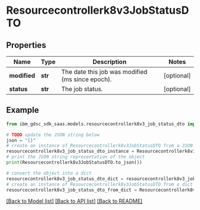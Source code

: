 # Resourcecontrollerk8v3JobStatusDTO


## Properties

Name | Type | Description | Notes
------------ | ------------- | ------------- | -------------
**modified** | **str** | The date this job was modified (ms since epoch). | [optional] 
**status** | **str** | The job status. | [optional] 

## Example

```python
from ibm_gdsc_sdk_saas.models.resourcecontrollerk8v3_job_status_dto import Resourcecontrollerk8v3JobStatusDTO

# TODO update the JSON string below
json = "{}"
# create an instance of Resourcecontrollerk8v3JobStatusDTO from a JSON string
resourcecontrollerk8v3_job_status_dto_instance = Resourcecontrollerk8v3JobStatusDTO.from_json(json)
# print the JSON string representation of the object
print(Resourcecontrollerk8v3JobStatusDTO.to_json())

# convert the object into a dict
resourcecontrollerk8v3_job_status_dto_dict = resourcecontrollerk8v3_job_status_dto_instance.to_dict()
# create an instance of Resourcecontrollerk8v3JobStatusDTO from a dict
resourcecontrollerk8v3_job_status_dto_from_dict = Resourcecontrollerk8v3JobStatusDTO.from_dict(resourcecontrollerk8v3_job_status_dto_dict)
```
[[Back to Model list]](../README.md#documentation-for-models) [[Back to API list]](../README.md#documentation-for-api-endpoints) [[Back to README]](../README.md)


